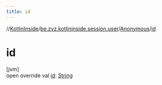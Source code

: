 ```yaml
---
title: id
---
```

//[KotlinInside](../../../index.html)/[be.zvz.kotlininside.session.user](../index.html)/[Anonymous](index.html)/[id](id.html)



# id



[jvm]\
open override val [id](id.html): [String](https://kotlinlang.org/api/latest/jvm/stdlib/kotlin/-string/index.html)




